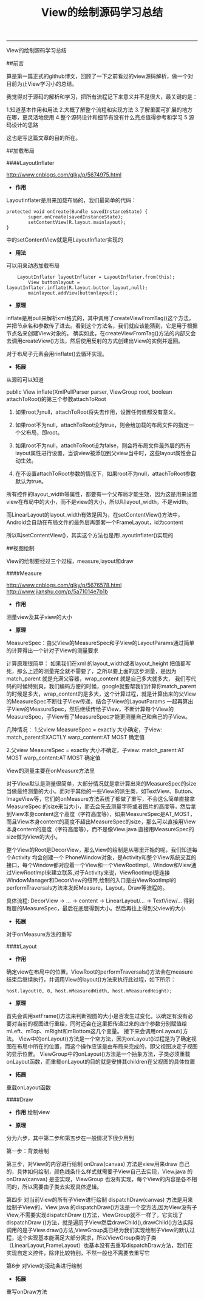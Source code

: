 ﻿---
layout: post
title: "View的绘制源码学习总结"
categories:
- Android
tags:
- View

---

---

View的绘制源码学习总结

##前言

算是第一篇正式的github博文，回顾了一下之前看过的view源码解析，做一个对目前为止View学习小的总结。

我觉得对于源码的解析和学习，把所有流程记下来意义并不是很大，最关键的是：

1.知道基本作用和用法
2.大概了解整个流程和实现方法
3.了解里面可扩展的地方在哪，更灵活地使用
4.整个源码设计和细节有没有什么亮点值得参考和学习
5.源码设计的思路

这也是写这篇文章的目的所在。

##加载布局

####LayoutInflater

http://www.cnblogs.com/qlky/p/5674975.html

- **作用**

LayoutInflater是用来加载布局的，我们最简单的代码：

```
protected void onCreate(Bundle savedInstanceState) {
        super.onCreate(savedInstanceState);
        setContentView(R.layout.mainlayout);
}
```

中的setContentView就是用LayoutInflater实现的

- **用法**

可以用来动态加载布局
```
	LayoutInflater layoutInflater = LayoutInflater.from(this);
        View buttonlayout = layoutInflater.inflate(R.layout.button_layout,null);
        mainlayout.addView(buttonlayout);
```

- **原理**

inflate是用pull来解析xml格式的，其中调用了createViewFromTag()这个方法，并把节点名和参数传了进去。看到这个方法名，我们就应该能猜到，它是用于根据节点名来创建View对象的。
确实如此，在createViewFromTag()方法的内部又会去调用createView()方法，然后使用反射的方式创建出View的实例并返回。

对于布局子元素会用rinflate()去循环实现。

- **拓展**

从源码可以知道

public View inflate(XmlPullParser parser, ViewGroup root, boolean attachToRoot)的第三个参数attachToRoot

1. 如果root为null，attachToRoot将失去作用，设置任何值都没有意义。

2. 如果root不为null，attachToRoot设为true，则会给加载的布局文件的指定一个父布局，即root。

3. 如果root不为null，attachToRoot设为false，则会将布局文件最外层的所有layout属性进行设置，当该view被添加到父view当中时，这些layout属性会自动生效。

4. 在不设置attachToRoot参数的情况下，如果root不为null，attachToRoot参数默认为true。


所有控件的layout_width等属性，都要有一个父布局才能生效，因为这是用来设置view在布局中的大小，而不是view的大小，所以叫layout_width，不是width。

而LinearLayout的layout_width有效是因为，在setContentView()方法中，Android会自动在布局文件的最外层再嵌套一个FrameLayout，id为content

所以叫setContentView()，其实这个方法也是用Layoutlnflater()实现的

##视图绘制

View的绘制要经过三个过程，measure,layout和draw


####Measure

http://www.cnblogs.com/qlky/p/5676578.html
http://www.jianshu.com/p/5a71014e7b1b

- **作用**

测量view及其子view的大小


- **原理**

MeasureSpec：由父View的MeasureSpec和子View的LayoutParams通过简单的计算得出一个针对子View的测量要求

计算原理很简单：
如果我们在xml 的layout_width或者layout_height 把值都写死，那么上述的测量完全就不需要了，之所以要上面的这步测量，是因为 match_parent 就是充满父容器，wrap_content 就是自己多大就多大， 我们写代码的时候特别爽，我们编码方便的时候，google就要帮我们计算你match_parent的时候是多大，wrap_content的是多大，这个计算过程，就是计算出来的父View的MeasureSpec不断往子View传递，结合子View的LayoutParams 一起再算出子View的MeasureSpec，然后继续传给子View，不断计算每个View的MeasureSpec，子View有了MeasureSpec才能更测量自己和自己的子View。


几种情况：
1.父view MeasureSpec = exactly 大小确定，子view:
match_parent:EXACTLY
warp_content:AT MOST
确定值

2.父view MeasureSpec = exactly 大小不确定，子view:
match_parent:AT MOST
warp_content:AT MOST
确定值


View的测量主要在onMeasure方法里

对于View默认是测量很简单，大部分情况就是拿计算出来的MeasureSpec的size 当做最终测量的大小。而对于其他的一些View的派生类，如TextView、Button、ImageView等，它们的onMeasure方法系统了都做了重写，不会这么简单直接拿 MeasureSpec 的size来当大小，而去会先去测量字符或者图片的高度等，然后拿到View本身content这个高度（字符高度等），如果MeasureSpec是AT_MOST，而且View本身content的高度不超出MeasureSpec的size，那么可以直接用View本身content的高度（字符高度等），而不是像View.java 直接用MeasureSpec的size做为View的大小。


整个View的Root是DecorView，那么View的绘制是从哪里开始的呢，我们知道每个Activity 均会创建一个 PhoneWindow对象，是Activity和整个View系统交互的接口，每个Window都对应着一个View和一个ViewRootImpl，Window和View通过ViewRootImpl来建立联系,对于Activity来说，ViewRootImpl是连接WindowManager和DecorView的纽带,绘制的入口是由ViewRootImpl的performTraversals方法来发起Measure，Layout，Draw等流程的。

具体流程: DecorView -> ... -> content -> LinearLayout/... -> TextView/... 
得到每层的MeasureSpec，最后在底层得到大小。然后再往上得到父view的大小


- **拓展**

对于onMeasure方法的重写

####Layout

- **作用**

确定view在布局中的位置。ViewRoot的performTraversals()方法会在measure结束后继续执行，并调用View的layout()方法来执行此过程，如下所示：

```
host.layout(0, 0, host.mMeasuredWidth, host.mMeasuredHeight);
```

- **原理**

首先会调用setFrame()方法来判断视图的大小是否发生过变化，以确定有没有必要对当前的视图进行重绘，同时还会在这里把传递过来的四个参数分别赋值给mLeft、mTop、mRight和mBottom这几个变量。
接下来会调用onLayout()方法。
View中的onLayout()方法是一个空方法，因为onLayout()过程是为了确定视图在布局中所在的位置，而这个操作应该是由布局来完成的，即父视图决定子视图的显示位置。
ViewGroup中的onLayout()方法是一个抽象方法，子类必须重载onLayout函数，而重载onLayout的目的就是安排其children在父视图的具体位置


- **拓展**

重载onLayout函数


####Draw

- **作用**
绘制view


- **原理**

分为六步，其中第二步和第五步在一般情况下很少用到

第一步：背景绘制

第三步，对View的内容进行绘制
onDraw(canvas) 方法是view用来draw 自己的，具体如何绘制，颜色线条什么样式就需要子View自己去实现，View.java 的onDraw(canvas) 是空实现，ViewGroup 也没有实现，每个View的内容是各不相同的，所以需要由子类去实现具体逻辑。

第四步 对当前View的所有子View进行绘制
dispatchDraw(canvas) 方法是用来绘制子View的，View.java 的dispatchDraw()方法是一个空方法,因为View没有子View,不需要实现dispatchDraw ()方法，ViewGroup就不一样了，它实现了dispatchDraw ()方法，就是遍历子View然后drawChild(),drawChild()方法实际调用的是子View.draw()方法,ViewGroup类已经为我们实现绘制子View的默认过程，这个实现基本能满足大部分需求，所以ViewGroup类的子类（LinearLayout,FrameLayout）也基本没有去重写dispatchDraw方法，我们在实现自定义控件，除非比较特别，不然一般也不需要去重写它

第6步 对View的滚动条进行绘制


- **拓展**

重写onDraw方法